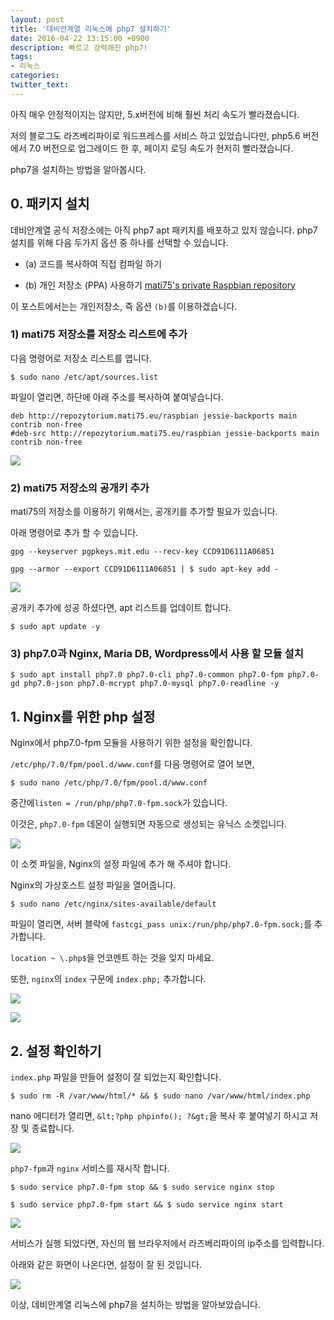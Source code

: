 ```yaml
---
layout: post
title: '데비안계열 리눅스에 php7 설치하기'
date: 2016-04-22 13:15:00 +0900
description: 빠르고 강력해진 php7!   
tags:
- 리눅스
categories:
twitter_text:
---
```


아직 매우 안정적이지는 않지만, 5.x버전에 비해 훨씬 처리 속도가 빨라졌습니다.

저의 블로그도 라즈베리파이로 워드프레스를 서비스 하고 있었습니다만, php5.6 버전에서 7.0 버전으로 업그레이드 한 후, 페이지 로딩 속도가 현저히 빨라졌습니다.

php7을 설치하는 방법을 알아봅시다.

## 0. 패키지 설치

데비안계열 공식 저장소에는 아직 php7 apt 패키지를 배포하고 있지 않습니다. php7 설치를 위해 다음 두가지 옵션 중 하나를 선택할 수 있습니다.

* (a) 코드를 복사하여 직접 컴파일 하기

* (b) 개인 저장소 (PPA) 사용하기 <a href="http://repozytorium.mati75.eu/" target="_blank">mati75's private Raspbian repository</a>

이 포스트에서는는 개인저장소, 즉 옵션 `(b)`를 이용하겠습니다.

### 1) mati75 저장소를 저장소 리스트에 추가

다음 명령어로 저장소 리스트를 엽니다.

```
$ sudo nano /etc/apt/sources.list
```

파일이 열리면, 하단에 아래 주소를 복사하여 붙여넣습니다.

```
deb http://repozytorium.mati75.eu/raspbian jessie-backports main contrib non-free
#deb-src http://repozytorium.mati75.eu/raspbian jessie-backports main contrib non-free
```

<a href="https://googledrive.com/host/0Bw2KEQNBe4nMZW91OWJNZ2lmX0k/img20160305001.png" data-lightbox="11"><img src="https://googledrive.com/host/0Bw2KEQNBe4nMZW91OWJNZ2lmX0k/img20160305001.png"></a>

### 2) mati75 저장소의 공개키 추가

mati75의 저장소를 이용하기 위해서는, 공개키를 추가할 필요가 있습니다.

아래 명령어로 추가 할 수 있습니다.

```
gpg --keyserver pgpkeys.mit.edu --recv-key CCD91D6111A06851
```

```
gpg --armor --export CCD91D6111A06851 | $ sudo apt-key add -
```

<a href="https://googledrive.com/host/0Bw2KEQNBe4nMZW91OWJNZ2lmX0k/img20160305002.png" data-lightbox="11"><img src="https://googledrive.com/host/0Bw2KEQNBe4nMZW91OWJNZ2lmX0k/img20160305002.png"></a>

공개키 추가에 성공 하셨다면, apt 리스트를 업데이트 합니다.

```
$ sudo apt update -y
```

### 3) php7.0과 Nginx, Maria DB, Wordpress에서 사용 할 모듈 설치

```
$ sudo apt install php7.0 php7.0-cli php7.0-common php7.0-fpm php7.0-gd php7.0-json php7.0-mcrypt php7.0-mysql php7.0-readline -y
```

## 1. Nginx를 위한 php 설정

Nginx에서 php7.0-fpm 모듈을 사용하기 위한 설정을 확인합니다.

`/etc/php/7.0/fpm/pool.d/www.conf`를 다음 명령어로 열어 보면,

```
$ sudo nano /etc/php/7.0/fpm/pool.d/www.conf
```
중간에`listen = /run/php/php7.0-fpm.sock`가 있습니다.

이것은, `php7.0-fpm` 데몬이 실행되면 자동으로 생성되는 유닉스 소켓입니다.

<a href="https://googledrive.com/host/0Bw2KEQNBe4nMZW91OWJNZ2lmX0k/img20160305003.png" data-lightbox="11"><img src="https://googledrive.com/host/0Bw2KEQNBe4nMZW91OWJNZ2lmX0k/img20160305003.png"></a>

이 소켓 파일을, Nginx의 설정 파일에 추가 해 주셔야 합니다.

Nginx의 가상호스트 설정 파일을 열어줍니다.

```
$ sudo nano /etc/nginx/sites-available/default
```

파일이 열리면, 서버 블락에 `fastcgi_pass unix:/run/php/php7.0-fpm.sock;`를 추가합니다.

`location ~ \.php$`을 언코멘트 하는 것을 잊지 마세요.

또한, `nginx`의 `index` 구문에 `index.php;` 추가합니다.

<a href="https://googledrive.com/host/0Bw2KEQNBe4nMZW91OWJNZ2lmX0k/img20160417-006.png" data-lightbox="11"><img src="https://googledrive.com/host/0Bw2KEQNBe4nMZW91OWJNZ2lmX0k/img20160417-006.png"></a>

<a href="https://googledrive.com/host/0Bw2KEQNBe4nMZW91OWJNZ2lmX0k/img20160305004.png" data-lightbox="11"><img src="https://googledrive.com/host/0Bw2KEQNBe4nMZW91OWJNZ2lmX0k/img20160305004.png"></a>

## 2. 설정 확인하기

`index.php` 파일을 만들어 설정이 잘 되었는지 확인합니다.

```
$ sudo rm -R /var/www/html/* && $ sudo nano /var/www/html/index.php
```

nano 에디터가 열리면, `&lt;?php phpinfo(); ?&gt;`을 복사 후 붙여넣기 하시고 저장 및 종료합니다.

<a href="https://googledrive.com/host/0Bw2KEQNBe4nMZW91OWJNZ2lmX0k/img20160417-007.png" data-lightbox="11"><img src="https://googledrive.com/host/0Bw2KEQNBe4nMZW91OWJNZ2lmX0k/img20160417-007.png"></a>

`php7-fpm`과 `nginx` 서비스를 재시작 합니다.

```
$ sudo service php7.0-fpm stop && $ sudo service nginx stop
```

```
$ sudo service php7.0-fpm start && $ sudo service nginx start
```

<a href="https://googledrive.com/host/0Bw2KEQNBe4nMZW91OWJNZ2lmX0k/img20160417-008.png" data-lightbox="11"><img src="https://googledrive.com/host/0Bw2KEQNBe4nMZW91OWJNZ2lmX0k/img20160417-008.png"></a>

서비스가 실행 되었다면, 자신의 웹 브라우저에서 라즈베리파이의 ip주소를 입력합니다.

아래와 같은 화면이 나온다면, 설정이 잘 된 것입니다.

<a href="https://googledrive.com/host/0Bw2KEQNBe4nMZW91OWJNZ2lmX0k/img20160417-009.png" data-lightbox="11"><img src="https://googledrive.com/host/0Bw2KEQNBe4nMZW91OWJNZ2lmX0k/img20160417-009.png"></a>

이상, 데비안계열 리눅스에 php7을 설치하는 방법을 알아보았습니다.
